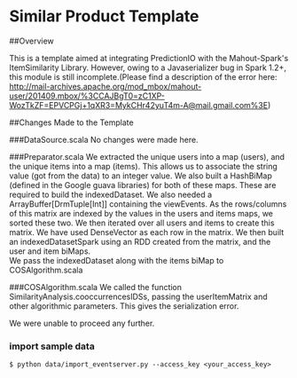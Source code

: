 # Similar Product Template

##Overview

This is a template aimed at integrating PredictionIO with the Mahout-Spark's ItemSimilarity Library.
However, owing to a Javaserializer bug in Spark 1.2+, this module is still incomplete.(Please find a description of the error here: http://mail-archives.apache.org/mod_mbox/mahout-user/201409.mbox/%3CCAJBgT0=zC1XP-WozTkZF=EPVCPGj+1qXR3=MykCHr42yuT4m-A@mail.gmail.com%3E)

##Changes Made to the Template

###DataSource.scala
No changes were made here.

###Preparator.scala
We extracted the unique users into a map (users), and the unique items into a map (items). This allows us to associate the string value (got from the data) to an integer value.
We also built a HashBiMap (defined in the Google guava libraries) for both of these maps. These are required to build the indexedDataset.
We also needed a ArrayBuffer[DrmTuple[Int]] containing the viewEvents. As the rows/columns of this matrix are indexed by the values in the users and items maps, we sorted these two. We then iterated over all users and items to create this matrix. We have used DenseVector as each row in the matrix. 
We then built an indexedDatasetSpark using an RDD created from the matrix, and the user and item biMaps.  
We pass the indexedDataset along with the items biMap to COSAlgorithm.scala

###COSAlgorithm.scala
We called the function SimilarityAnalysis.cooccurrencesIDSs, passing the userItemMatrix and other algorithmic parameters. This gives the serialization error.

We were unable to proceed any further.

 
### import sample data

```
$ python data/import_eventserver.py --access_key <your_access_key>
```

